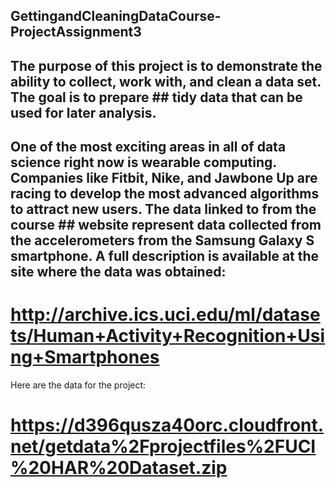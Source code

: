 ## GettingandCleaningDataCourse-ProjectAssignment3
## The purpose of this project is to demonstrate the ability to collect, work with, and clean a data set. The goal is to prepare ## tidy data that can be used for later analysis.
## One of the most exciting areas in all of data science right now is wearable computing. Companies like Fitbit, Nike, and Jawbone Up are racing to develop the most advanced algorithms to attract new users. The data linked to from the course ## website represent data collected from the accelerometers from the Samsung Galaxy S smartphone. A full description is available  at the site where the data was obtained: 

# http://archive.ics.uci.edu/ml/datasets/Human+Activity+Recognition+Using+Smartphones 

Here are the data for the project: 

# https://d396qusza40orc.cloudfront.net/getdata%2Fprojectfiles%2FUCI%20HAR%20Dataset.zip 
